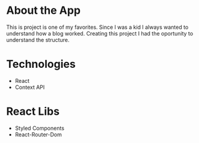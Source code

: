 # About the App

This is project is one of my favorites. Since I was a kid I always wanted to understand how a blog worked.
Creating this project I had the oportunity to understand the structure.

# Technologies
- React
- Context API

# React Libs
- Styled Components
- React-Router-Dom
